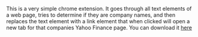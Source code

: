 This is a very simple chrome extension. It goes through all text elements of a web page, tries to determine if they are company names, and then replaces the text element with a link element that when clicked will open a new tab for that companies Yahoo Finance page.
You can download it [here](https://chrome.google.com/webstore/detail/stockview/ohgoahdfjimonikoeobbgcanjheiohee) 
